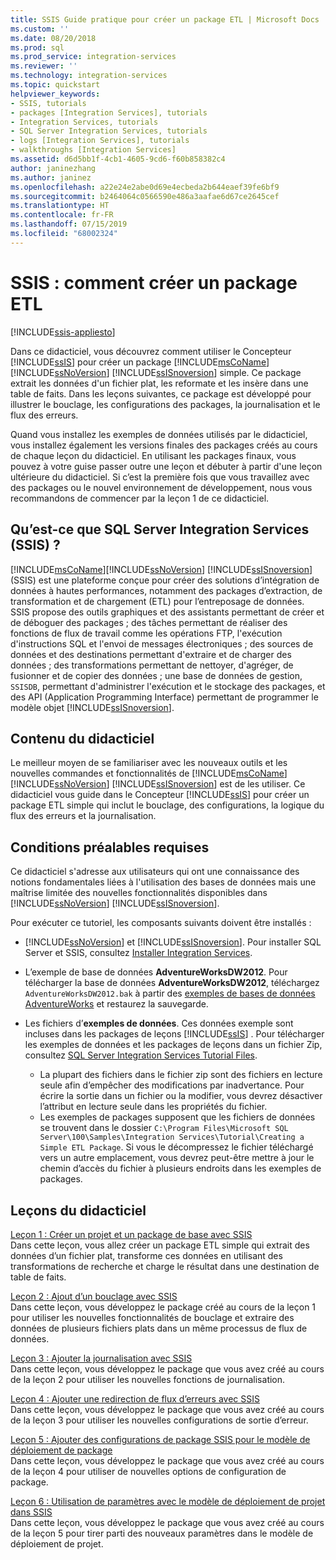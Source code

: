 ```yaml
---
title: SSIS Guide pratique pour créer un package ETL | Microsoft Docs
ms.custom: ''
ms.date: 08/20/2018
ms.prod: sql
ms.prod_service: integration-services
ms.reviewer: ''
ms.technology: integration-services
ms.topic: quickstart
helpviewer_keywords:
- SSIS, tutorials
- packages [Integration Services], tutorials
- Integration Services, tutorials
- SQL Server Integration Services, tutorials
- logs [Integration Services], tutorials
- walkthroughs [Integration Services]
ms.assetid: d6d5bb1f-4cb1-4605-9cd6-f60b858382c4
author: janinezhang
ms.author: janinez
ms.openlocfilehash: a22e24e2abe0d69e4ecbeda2b644eaef39fe6bf9
ms.sourcegitcommit: b2464064c0566590e486a3aafae6d67ce2645cef
ms.translationtype: HT
ms.contentlocale: fr-FR
ms.lasthandoff: 07/15/2019
ms.locfileid: "68002324"
---
```

# <a name="ssis-how-to-create-an-etl-package"></a>SSIS : comment créer un package ETL

[!INCLUDE[ssis-appliesto](../includes/ssis-appliesto-ssvrpluslinux-asdb-asdw-xxx.md)]



Dans ce didacticiel, vous découvrez comment utiliser le Concepteur [!INCLUDE[ssIS](../includes/ssis-md.md)] pour créer un package [!INCLUDE[msCoName](../includes/msconame-md.md)] [!INCLUDE[ssNoVersion](../includes/ssnoversion-md.md)] [!INCLUDE[ssISnoversion](../includes/ssisnoversion-md.md)] simple. Ce package extrait les données d'un fichier plat, les reformate et les insère dans une table de faits. Dans les leçons suivantes, ce package est développé pour illustrer le bouclage, les configurations des packages, la journalisation et le flux des erreurs.  
  
Quand vous installez les exemples de données utilisés par le didacticiel, vous installez également les versions finales des packages créés au cours de chaque leçon du didacticiel. En utilisant les packages finaux, vous pouvez à votre guise passer outre une leçon et débuter à partir d'une leçon ultérieure du didacticiel. Si c’est la première fois que vous travaillez avec des packages ou le nouvel environnement de développement, nous vous recommandons de commencer par la leçon 1 de ce didacticiel.  

## <a name="what-is-sql-server-integration-services-ssis"></a>Qu’est-ce que SQL Server Integration Services (SSIS) ?

[!INCLUDE[msCoName](../includes/msconame-md.md)][!INCLUDE[ssNoVersion](../includes/ssnoversion-md.md)] [!INCLUDE[ssISnoversion](../includes/ssisnoversion-md.md)] (SSIS) est une plateforme conçue pour créer des solutions d’intégration de données à hautes performances, notamment des packages d’extraction, de transformation et de chargement (ETL) pour l’entreposage de données. SSIS propose des outils graphiques et des assistants permettant de créer et de déboguer des packages ; des tâches permettant de réaliser des fonctions de flux de travail comme les opérations FTP, l'exécution d'instructions SQL et l'envoi de messages électroniques ; des sources de données et des destinations permettant d'extraire et de charger des données ; des transformations permettant de nettoyer, d'agréger, de fusionner et de copier des données ; une base de données de gestion, `SSISDB`, permettant d'administrer l'exécution et le stockage des packages, et des API (Application Programming Interface) permettant de programmer le modèle objet [!INCLUDE[ssISnoversion](../includes/ssisnoversion-md.md)].  

## <a name="what-you-learn"></a>Contenu du didacticiel  
Le meilleur moyen de se familiariser avec les nouveaux outils et les nouvelles commandes et fonctionnalités de [!INCLUDE[msCoName](../includes/msconame-md.md)] [!INCLUDE[ssNoVersion](../includes/ssnoversion-md.md)] [!INCLUDE[ssISnoversion](../includes/ssisnoversion-md.md)] est de les utiliser. Ce didacticiel vous guide dans le Concepteur [!INCLUDE[ssIS](../includes/ssis-md.md)] pour créer un package ETL simple qui inclut le bouclage, des configurations, la logique du flux des erreurs et la journalisation.  
  
## <a name="prerequisites"></a>Conditions préalables requises  
Ce didacticiel s'adresse aux utilisateurs qui ont une connaissance des notions fondamentales liées à l'utilisation des bases de données mais une maîtrise limitée des nouvelles fonctionnalités disponibles dans [!INCLUDE[ssNoVersion](../includes/ssnoversion-md.md)] [!INCLUDE[ssISnoversion](../includes/ssisnoversion-md.md)].  

Pour exécuter ce tutoriel, les composants suivants doivent être installés :  
  
-   [!INCLUDE[ssNoVersion](../includes/ssnoversion-md.md)] et [!INCLUDE[ssISnoversion](../includes/ssisnoversion-md.md)]. Pour installer SQL Server et SSIS, consultez [Installer Integration Services](install-windows/install-integration-services.md).

-   L’exemple de base de données **AdventureWorksDW2012**. Pour télécharger la base de données **AdventureWorksDW2012**, téléchargez `AdventureWorksDW2012.bak` à partir des [exemples de bases de données AdventureWorks](https://github.com/Microsoft/sql-server-samples/releases/tag/adventureworks) et restaurez la sauvegarde.  

-   Les fichiers d’**exemples de données**. Ces données exemple sont incluses dans les packages de leçons [!INCLUDE[ssIS](../includes/ssis-md.md)] . Pour télécharger les exemples de données et les packages de leçons dans un fichier Zip, consultez [SQL Server Integration Services Tutorial Files](https://www.microsoft.com/download/details.aspx?id=56827).

    - La plupart des fichiers dans le fichier zip sont des fichiers en lecture seule afin d’empêcher des modifications par inadvertance. Pour écrire la sortie dans un fichier ou la modifier, vous devrez désactiver l’attribut en lecture seule dans les propriétés du fichier.
    - Les exemples de packages supposent que les fichiers de données se trouvent dans le dossier `C:\Program Files\Microsoft SQL Server\100\Samples\Integration Services\Tutorial\Creating a Simple ETL Package`. Si vous le décompressez le fichier téléchargé vers un autre emplacement, vous devrez peut-être mettre à jour le chemin d’accès du fichier à plusieurs endroits dans les exemples de packages.

## <a name="lessons-in-this-tutorial"></a>Leçons du didacticiel  
[Leçon 1 : Créer un projet et un package de base avec SSIS](../integration-services/lesson-1-create-a-project-and-basic-package-with-ssis.md)  
Dans cette leçon, vous allez créer un package ETL simple qui extrait des données d’un fichier plat, transforme ces données en utilisant des transformations de recherche et charge le résultat dans une destination de table de faits.  
  
[Leçon 2 : Ajout d’un bouclage avec SSIS](../integration-services/lesson-2-adding-looping-with-ssis.md)  
Dans cette leçon, vous développez le package créé au cours de la leçon 1 pour utiliser les nouvelles fonctionnalités de bouclage et extraire des données de plusieurs fichiers plats dans un même processus de flux de données.  
  
[Leçon 3 : Ajouter la journalisation avec SSIS](../integration-services/lesson-3-add-logging-with-ssis.md)  
Dans cette leçon, vous développez le package que vous avez créé au cours de la leçon 2 pour utiliser les nouvelles fonctions de journalisation.  
  
[Leçon 4 : Ajouter une redirection de flux d’erreurs avec SSIS](../integration-services/lesson-4-add-error-flow-redirection-with-ssis.md)  
Dans cette leçon, vous développez le package que vous avez créé au cours de la leçon 3 pour utiliser les nouvelles configurations de sortie d’erreur.  
  
[Leçon 5 : Ajouter des configurations de package SSIS pour le modèle de déploiement de package](../integration-services/lesson-5-add-ssis-package-configurations-for-the-package-deployment-model.md)  
Dans cette leçon, vous développez le package que vous avez créé au cours de la leçon 4 pour utiliser de nouvelles options de configuration de package.  
  
[Leçon 6 : Utilisation de paramètres avec le modèle de déploiement de projet dans SSIS](../integration-services/lesson-6-using-parameters-with-the-project-deployment-model-in-ssis.md)  
Dans cette leçon, vous développez le package que vous avez créé au cours de la leçon 5 pour tirer parti des nouveaux paramètres dans le modèle de déploiement de projet.  
  
  
  
